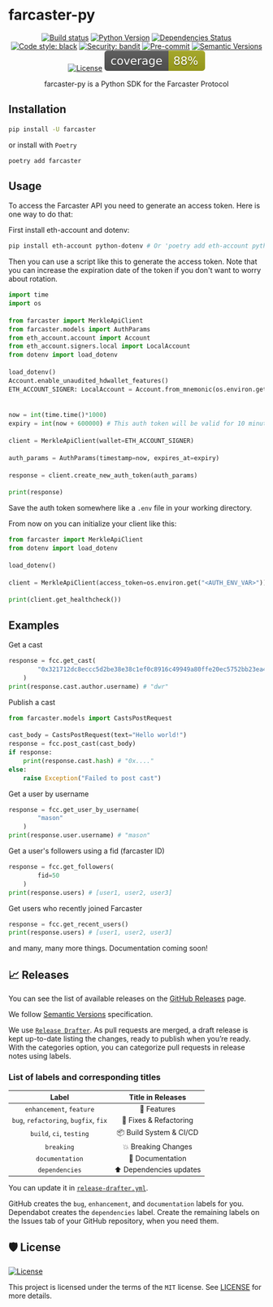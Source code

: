 # farcaster-py

<div align="center">

[![Build status](https://github.com/a16z/farcaster-py/workflows/build/badge.svg?branch=master&event=push)](https://github.com/fmhall/farcaster/actions?query=workflow%3Abuild)
[![Python Version](https://img.shields.io/pypi/pyversions/farcaster.svg)](https://pypi.org/project/farcaster/)
[![Dependencies Status](https://img.shields.io/badge/dependencies-up%20to%20date-brightgreen.svg)](https://github.com/a16z/farcaster-py/pulls?utf8=%E2%9C%93&q=is%3Apr%20author%3Aapp%2Fdependabot)
[![Code style: black](https://img.shields.io/badge/code%20style-black-000000.svg)](https://github.com/psf/black)
[![Security: bandit](https://img.shields.io/badge/security-bandit-green.svg)](https://github.com/PyCQA/bandit)
[![Pre-commit](https://img.shields.io/badge/pre--commit-enabled-brightgreen?logo=pre-commit&logoColor=white)](https://github.com/a16z/farcaster-py/blob/master/.pre-commit-config.yaml)
[![Semantic Versions](https://img.shields.io/badge/%20%20%F0%9F%93%A6%F0%9F%9A%80-semantic--versions-e10079.svg)](https://github.com/a16z/farcaster-py/releases)
[![License](https://img.shields.io/github/license/fmhall/farcaster)](https://github.com/a16z/farcaster-py/blob/master/LICENSE)
![Coverage Report](assets/images/coverage.svg)

farcaster-py is a Python SDK for the Farcaster Protocol

</div>

## Installation

```bash
pip install -U farcaster
```

or install with `Poetry`

```bash
poetry add farcaster
```


## Usage
To access the Farcaster API you need to generate an access token. Here is one way to do that:

First install eth-account and dotenv:
```bash
pip install eth-account python-dotenv # Or 'poetry add eth-account python-dotenv'
```

Then you can use a script like this to generate the access token. Note that you can increase the expiration date of the token if you don't want to worry about rotation.

```python
import time
import os

from farcaster import MerkleApiClient
from farcaster.models import AuthParams
from eth_account.account import Account
from eth_account.signers.local import LocalAccount
from dotenv import load_dotenv

load_dotenv()
Account.enable_unaudited_hdwallet_features()
ETH_ACCOUNT_SIGNER: LocalAccount = Account.from_mnemonic(os.environ.get("<MNEMONIC_ENV_VAR>"))


now = int(time.time()*1000)
expiry = int(now + 600000) # This auth token will be valid for 10 minutes. You can increase this up to 1 year

client = MerkleApiClient(wallet=ETH_ACCOUNT_SIGNER)

auth_params = AuthParams(timestamp=now, expires_at=expiry)

response = client.create_new_auth_token(auth_params)

print(response)
```

Save the auth token somewhere like a `.env` file in your working directory.

From now on you can initialize your client like this:

```python
from farcaster import MerkleApiClient
from dotenv import load_dotenv

load_dotenv()

client = MerkleApiClient(access_token=os.environ.get("<AUTH_ENV_VAR>"))

print(client.get_healthcheck())
```


## Examples

Get a cast

```python
response = fcc.get_cast(
        "0x321712dc8eccc5d2be38e38c1ef0c8916c49949a80ffe20ec5752bb23ea4d86f"
    )
print(response.cast.author.username) # "dwr"
```

Publish a cast

```python
from farcaster.models import CastsPostRequest

cast_body = CastsPostRequest(text="Hello world!")
response = fcc.post_cast(cast_body)
if response:
    print(response.cast.hash) # "0x...."
else:
    raise Exception("Failed to post cast")
```

Get a user by username

```python
response = fcc.get_user_by_username(
        "mason"
    )
print(response.user.username) # "mason"
```

Get a user's followers using a fid (farcaster ID)

```python
response = fcc.get_followers(
        fid=50
    )
print(response.users) # [user1, user2, user3]
```

Get users who recently joined Farcaster

```python
response = fcc.get_recent_users()
print(response.users) # [user1, user2, user3]
```

and many, many more things. Documentation coming soon!



## 📈 Releases

You can see the list of available releases on the [GitHub Releases](https://github.com/fmhall/farcaster/releases) page.

We follow [Semantic Versions](https://semver.org/) specification.

We use [`Release Drafter`](https://github.com/marketplace/actions/release-drafter). As pull requests are merged, a draft release is kept up-to-date listing the changes, ready to publish when you’re ready. With the categories option, you can categorize pull requests in release notes using labels.

### List of labels and corresponding titles

|               **Label**               |  **Title in Releases**  |
| :-----------------------------------: | :---------------------: |
|       `enhancement`, `feature`        |       🚀 Features       |
| `bug`, `refactoring`, `bugfix`, `fix` | 🔧 Fixes & Refactoring  |
|       `build`, `ci`, `testing`        | 📦 Build System & CI/CD |
|              `breaking`               |   💥 Breaking Changes   |
|            `documentation`            |    📝 Documentation     |
|            `dependencies`             | ⬆️ Dependencies updates |

You can update it in [`release-drafter.yml`](https://github.com/fmhall/farcaster/blob/master/.github/release-drafter.yml).

GitHub creates the `bug`, `enhancement`, and `documentation` labels for you. Dependabot creates the `dependencies` label. Create the remaining labels on the Issues tab of your GitHub repository, when you need them.

## 🛡 License

[![License](https://img.shields.io/github/license/fmhall/farcaster)](https://github.com/fmhall/farcaster/blob/master/LICENSE)

This project is licensed under the terms of the `MIT` license. See [LICENSE](https://github.com/fmhall/farcaster/blob/master/LICENSE) for more details.
